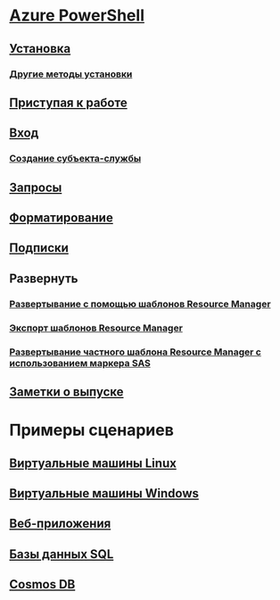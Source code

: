 # [Azure PowerShell](overview.md)
## [Установка](install-azurerm-ps.md)
### [Другие методы установки](other-install.md)
## [Приступая к работе](get-started-azureps.md)
## [Вход](authenticate-azureps.md)
### [Создание субъекта-службы](create-azure-service-principal-azureps.md)
## [Запросы](queries-azureps.md)
## [Форматирование](formatting-output.md)
## [Подписки](manage-subscriptions-azureps.md)
## Развернуть
### [Развертывание с помощью шаблонов Resource Manager](https://docs.microsoft.com/azure/azure-resource-manager/resource-group-template-deploy)
### [Экспорт шаблонов Resource Manager](https://docs.microsoft.com/azure/azure-resource-manager/resource-manager-export-template-powershell)
### [Развертывание частного шаблона Resource Manager с использованием маркера SAS](https://docs.microsoft.com/azure/azure-resource-manager/resource-manager-powershell-sas-token)
## [Заметки о выпуске](release-notes-azureps.md)

# Примеры сценариев
## [Виртуальные машины Linux](https://docs.microsoft.com/azure/virtual-machines/linux/powershell-samples?toc=%2fpowershell%2fmodule%2ftoc.json)
## [Виртуальные машины Windows](https://docs.microsoft.com/azure/virtual-machines/windows/powershell-samples?toc=%2fpowershell%2fmodule%2ftoc.json)
## [Веб-приложения](https://docs.microsoft.com/azure/app-service-web/app-service-powershell-samples?toc=%2fpowershell%2fmodule%2ftoc.json)
## [Базы данных SQL](https://docs.microsoft.com/azure/sql-database/sql-database-powershell-samples?toc=%2fpowershell%2fmodule%2ftoc.json)
## [Cosmos DB](https://docs.microsoft.com/azure/cosmos-db/powershell-samples?toc=%2fpowershell%2fmodules%2ftoc.json)

